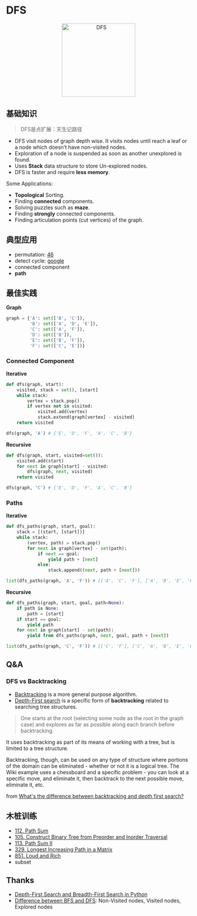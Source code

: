 
# DFS

<center>
<img src="https://i.imgur.com/RVGtn22.gif" alt="DFS" width="200"/> 
</center>


## 基础知识

> DFS是点扩展：天生记路径

* DFS visit nodes of graph depth wise. It visits nodes until reach a leaf or a node which doesn’t have non-visited nodes.
* Exploration of a node is suspended as soon as another unexplored is found.
* Uses **Stack** data structure to store Un-explored nodes.
* DFS is faster and require **less memory**.

Some Applications:

* **Topological** Sorting.
* Finding **connected** components.
* Solving puzzles such as **maze**.
* Finding **strongly** connected components.
* Finding articulation points (cut vertices) of the graph.

## 典型应用

- permutation: [46](https://repl.it/@WillWang42/permute)
- detect cycle: [google](https://willwang-x.github.io/2018/02/shift)
- connected component
- **path** 

## 最佳实践

**Graph**

``` python 
graph = {'A': set(['B', 'C']),
         'B': set(['A', 'D', 'E']),
         'C': set(['A', 'F']),
         'D': set(['B']),
         'E': set(['B', 'F']),
         'F': set(['C', 'E'])}
```

### Connected Component


**Iterative**

```python 
def dfs(graph, start):
    visited, stack = set(), [start]
    while stack:
        vertex = stack.pop()
        if vertex not in visited:
            visited.add(vertex)
            stack.extend(graph[vertex] - visited)
    return visited

dfs(graph, 'A') # {'E', 'D', 'F', 'A', 'C', 'B'}
```

**Recursive**

```python
def dfs(graph, start, visited=set()):
    visited.add(start)
    for next in graph[start] - visited:
        dfs(graph, next, visited)
    return visited

dfs(graph, 'C') # {'E', 'D', 'F', 'A', 'C', 'B'}
```

### Paths 


**Iterative**

```python
def dfs_paths(graph, start, goal):
    stack = [(start, [start])]
    while stack:
        (vertex, path) = stack.pop()
        for next in graph[vertex] - set(path):
            if next == goal:
                yield path + [next]
            else:
                stack.append((next, path + [next]))

list(dfs_paths(graph, 'A', 'F')) # [['A', 'C', 'F'], ['A', 'B', 'E', 'F']]
```

**Recursive**

``` python
def dfs_paths(graph, start, goal, path=None):
    if path is None:
        path = [start]
    if start == goal:
        yield path
    for next in graph[start] - set(path):
        yield from dfs_paths(graph, next, goal, path + [next])

list(dfs_paths(graph, 'C', 'F')) # [['C', 'F'], ['C', 'A', 'B', 'E', 'F']]
```

## Q&A

### DFS vs Backtracking

* [Backtracking](https://www.wikiwand.com/en/Backtracking) is a more general purpose algorithm.
* [Depth-First search](https://www.wikiwand.com/en/Depth-first_search) is a specific form of **backtracking** related to searching tree structures. 

> One starts at the root (selecting some node as the root in the graph case) and explores as far as possible along each branch before backtracking.

It uses backtracking as part of its means of working with a tree, but is limited to a tree structure.

Backtracking, though, can be used on any type of structure where portions of the domain can be eliminated - whether or not it is a logical tree. The Wiki example uses a chessboard and a specific problem - you can look at a specific move, and eliminate it, then backtrack to the next possible move, eliminate it, etc.

from [What's the difference between backtracking and depth first search?](https://stackoverflow.com/questions/1294720/whats-the-difference-between-backtracking-and-depth-first-search)







## 木桩训练 

* [112. Path Sum](https://leetcode.com/problems/path-sum/submissions/1)
* [105. Construct Binary Tree from Preorder and Inorder Traversal](https://leetcode.com/problems/construct-binary-tree-from-preorder-and-inorder-traversal/description/)
* [113. Path Sum II](https://leetcode.com/problems/path-sum-ii/description/)
* [329. Longest Increasing Path in a Matrix](https://leetcode.com/problems/longest-increasing-path-in-a-matrix/description/)
* [851. Loud and Rich](https://leetcode.com/problems/loud-and-rich/description/)
* subset


## Thanks 

- [Depth-First Search and Breadth-First Search in Python](https://eddmann.com/posts/depth-first-search-and-breadth-first-search-in-python/)
- [Difference between BFS and DFS](https://www.thecrazyprogrammer.com/2017/06/difference-between-bfs-and-dfs.html): Non-Visited nodes, Visited nodes, Explored nodes